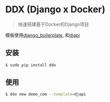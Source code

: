 # DDX (Django x Docker)

> 快速搭建基于Docker的Django项目

模板使用[django_boilerplate](https://github.com/ChanMo/django_boilerplate), 和[djapi](https://github.com/ChanMo/djapi)

## 安装

```bash
$ sudo pip install ddx
```

## 使用

```bash
$ ddx new demo_com --template=djapi
```
